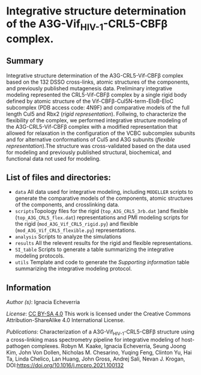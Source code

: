 # Integrative structure determination of the **A3G-Vif<sub>HIV-1</sub>-CRL5-CBFβ complex.**

## Summary

Integrative structure determination of the A3G-CRL5-Vif-CBFβ complex based on the 132 DSSO cross-links, atomic structures of the components, and previously published mutagenesis data. Preliminary integrative modeling represented the CRL5-Vif-CBFβ complex by a single rigid body defined by atomic structure of the Vif-CBFβ-Cul5N-term-EloB-EloC subcomplex (PDB access code: 4N9F) and comparative models of the full length Cul5 and Rbx2 (<em>rigid representation</em>). Follwing, to characterize the flexibility of the complex, we performed integrative structure modeling of the A3G-CRL5-Vif-CBFβ complex with a modified representation that allowed for relaxation in the configuration of the VCBC subcomplex subunits and for alternative conformations of Cul5 and A3G subunits (<em>flexible representation</em>).The structure was cross-validated based on the data used for modeling and previously published structural, biochemical, and functional data not used for modeling.

## List of files and directories:

- `data` All data used for integrative modeling, including `MODELLER` scripts to generate the comparative models of the components, atomic structures of the components, and crosslinking data.
- `scripts`Topology files for the rigid (`top_A3G_CRL5_3rb.dat` )and flexible (`top_A3G_CRL5_flex.dat`) representations and PMI modeling scripts for the rigid (`mod_A3G_Vif_CRL5_rigid.py`) and flexible (`mod_A3G_Vif_CRL5_flexible.py`) representations.
- `analysis` Scripts to analyze the simulations 
- `results` All the relevent results for the rigid and flexible representations.
- `SI_table` Scripts to generate a table summarizing the integrative modeling protocols.
- `utils` Template and code to generate the <em>Supporting information</em> table summarizing the integrative modeling protocol.

## Information

*Author (s)*: Ignacia Echeverria

_License_: [CC BY-SA 4.0](https://creativecommons.org/licenses/by-sa/4.0/) This work is licensed under the Creative Commons Attribution-ShareAlike 4.0 International License.

_Publications_: Characterization of a A3G-Vif<sub>HIV-1</sub>-CRL5-CBFβ structure using a cross-linking mass spectrometry pipeline for integrative modeling of host-pathogen complexes. Robyn M. Kaake, Ignacia Echeverria, Seung Joong Kim, John Von Dollen, Nicholas M. Chesarino, Yuqing Feng, Clinton Yu, Hai Ta, Linda Chelico, Lan Huang, John Gross, Andrej Sali, Nevan J. Krogan, DOI:https://doi.org/10.1016/j.mcpro.2021.100132



```


